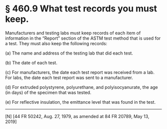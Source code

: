 # § 460.9   What test records you must keep.

Manufacturers and testing labs must keep records of each item of information in the “Report” section of the ASTM test method that is used for a test. They must also keep the following records:


(a) The name and address of the testing lab that did each test.


(b) The date of each test.


(c) For manufacturers, the date each test report was received from a lab. For labs, the date each test report was sent to a manufacturer.


(d) For extruded polystyrene, polyurethane, and polyisocyanurate, the age (in days) of the specimen that was tested.


(e) For reflective insulation, the emittance level that was found in the test.



---

[N] [44 FR 50242, Aug. 27, 1979, as amended at 84 FR 20789, May 13, 2019]

 


